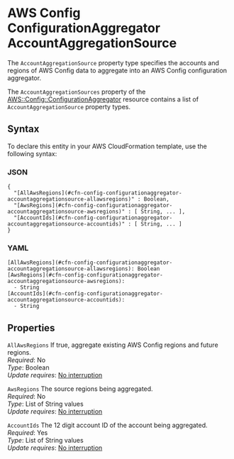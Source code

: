 # AWS Config ConfigurationAggregator AccountAggregationSource<a name="aws-properties-config-configurationaggregator-accountaggregationsource"></a>

<a name="aws-properties-config-configurationaggregator-accountaggregationsource-description"></a>The `AccountAggregationSource` property type specifies the accounts and regions of AWS Config data to aggregate into an AWS Config configuration aggregator\.

<a name="aws-properties-config-configurationaggregator-accountaggregationsource-inheritance"></a>The `AccountAggregationSources` property of the [AWS::Config::ConfigurationAggregator](aws-resource-config-configurationaggregator.md) resource contains a list of `AccountAggregationSource` property types\.

## Syntax<a name="aws-properties-config-configurationaggregator-accountaggregationsource-syntax"></a>

To declare this entity in your AWS CloudFormation template, use the following syntax:

### JSON<a name="aws-properties-config-configurationaggregator-accountaggregationsource-syntax.json"></a>

```
{
  "[AllAwsRegions](#cfn-config-configurationaggregator-accountaggregationsource-allawsregions)" : Boolean,
  "[AwsRegions](#cfn-config-configurationaggregator-accountaggregationsource-awsregions)" : [ String, ... ],
  "[AccountIds](#cfn-config-configurationaggregator-accountaggregationsource-accountids)" : [ String, ... ]
}
```

### YAML<a name="aws-properties-config-configurationaggregator-accountaggregationsource-syntax.yaml"></a>

```
[AllAwsRegions](#cfn-config-configurationaggregator-accountaggregationsource-allawsregions): Boolean
[AwsRegions](#cfn-config-configurationaggregator-accountaggregationsource-awsregions): 
  - String
[AccountIds](#cfn-config-configurationaggregator-accountaggregationsource-accountids): 
  - String
```

## Properties<a name="aws-properties-config-configurationaggregator-accountaggregationsource-properties"></a>

`AllAwsRegions`  <a name="cfn-config-configurationaggregator-accountaggregationsource-allawsregions"></a>
If true, aggregate existing AWS Config regions and future regions\.  
 *Required*: No  
 *Type*: Boolean  
 *Update requires*: [No interruption](using-cfn-updating-stacks-update-behaviors.md#update-no-interrupt) 

`AwsRegions`  <a name="cfn-config-configurationaggregator-accountaggregationsource-awsregions"></a>
The source regions being aggregated\.  
 *Required*: No  
 *Type*: List of String values  
 *Update requires*: [No interruption](using-cfn-updating-stacks-update-behaviors.md#update-no-interrupt) 

`AccountIds`  <a name="cfn-config-configurationaggregator-accountaggregationsource-accountids"></a>
The 12 digit account ID of the account being aggregated\.  
 *Required*: Yes  
 *Type*: List of String values  
 *Update requires*: [No interruption](using-cfn-updating-stacks-update-behaviors.md#update-no-interrupt) 